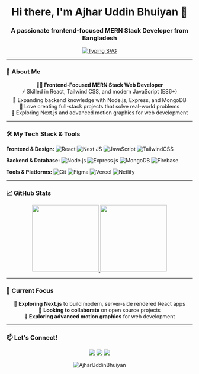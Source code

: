 <h1 align="center">Hi there, I'm Ajhar Uddin Bhuiyan 👋</h1>
<h3 align="center">A passionate frontend-focused MERN Stack Developer from Bangladesh</h3>

<p align="center">
  <a href="https://github.com/AjharUddinBhuiyan">
    <img src="https://readme-typing-svg.herokuapp.com?font=Fira+Code&pause=1000&color=36BCF7&center=true&vCenter=true&width=435&lines=Crafting+beautiful+user+experiences;Clean+code+enthusiast;MERN+Stack+Developer;React+%7C+Tailwind+%7C+Node.js" alt="Typing SVG" />
  </a>
</p>

---

### 💫 About Me

<p align="center">
  <strong>👨‍💻 Frontend-Focused MERN Stack Web Developer</strong><br>
  ⚡ Skilled in React, Tailwind CSS, and modern JavaScript (ES6+)<br>
  🌱 Expanding backend knowledge with Node.js, Express, and MongoDB<br>
  🚀 Love creating full-stack projects that solve real-world problems<br>
  🔄 Exploring Next.js and advanced motion graphics for web development
</p>

---

### 🛠️ My Tech Stack & Tools

**Frontend & Design:**
![React](https://img.shields.io/badge/React-20232A?style=for-the-badge&logo=react&logoColor=61DAFB)
![Next JS](https://img.shields.io/badge/Next-black?style=for-the-badge&logo=next.js&logoColor=white)
![JavaScript](https://img.shields.io/badge/JavaScript-F7DF1E?style=for-the-badge&logo=javascript&logoColor=black)
![TailwindCSS](https://img.shields.io/badge/Tailwind_CSS-38B2AC?style=for-the-badge&logo=tailwind-css&logoColor=white)

**Backend & Database:**
![Node.js](https://img.shields.io/badge/Node.js-339933?style=for-the-badge&logo=nodedotjs&logoColor=white)
![Express.js](https://img.shields.io/badge/Express.js-000000?style=for-the-badge&logo=express&logoColor=white)
![MongoDB](https://img.shields.io/badge/MongoDB-47A248?style=for-the-badge&logo=mongodb&logoColor=white)
![Firebase](https://img.shields.io/badge/Firebase-FFCA28?style=for-the-badge&logo=firebase&logoColor=black)

**Tools & Platforms:**
![Git](https://img.shields.io/badge/Git-F05032?style=for-the-badge&logo=git&logoColor=white)
![Figma](https://img.shields.io/badge/Figma-F24E1E?style=for-the-badge&logo=figma&logoColor=white)
![Vercel](https://img.shields.io/badge/Vercel-000000?style=for-the-badge&logo=vercel&logoColor=white)
![Netlify](https://img.shields.io/badge/Netlify-00C7B7?style=for-the-badge&logo=netlify&logoColor=white)

---

### 📈 GitHub Stats

<p align="center">
  <a href="https://github.com/bhrifat619">
    <img height="180em" src="https://github-readme-stats.vercel.app/api?username=AjharUddinBhuiyan&show_icons=true&theme=radical&hide_border=true&count_private=true" />
    <img height="180em" src="https://github-readme-stats.vercel.app/api/top-langs/?username=AjharUddinBhuiyan&layout=compact&theme=radical&hide_border=true" />
  </a>
</p>

---

### 🔄 Current Focus

<p align="center">
  🚀 <strong>Exploring Next.js</strong> to build modern, server-side rendered React apps<br>
  🤝 <strong>Looking to collaborate</strong> on open source projects<br>
  🎨 <strong>Exploring advanced motion graphics</strong> for web development
</p>

---

### 📫 Let's Connect!

<p align="center">
  <a href="https://linkedin.com/in/ajharuddinbhuiyan/">
    <img src="https://img.shields.io/badge/LinkedIn-0077B5?style=for-the-badge&logo=linkedin&logoColor=white" />
  </a>
  <a href="mailto:bhuiyanrifat619@gmail.com">
    <img src="https://img.shields.io/badge/Email-D14836?style=for-the-badge&logo=gmail&logoColor=white" />
  </a>
  <a href="tel:+8801615861498">
    <img src="https://img.shields.io/badge/Phone-25D366?style=for-the-badge&logo=whatsapp&logoColor=white" />
  </a>
</p>

<p align="center">
  <img src="https://komarev.com/ghpvc/?username=AjharUddinBhuiyan&label=Profile%20Views&color=0e75b6&style=flat" alt="AjharUddinBhuiyan" />
</p>
